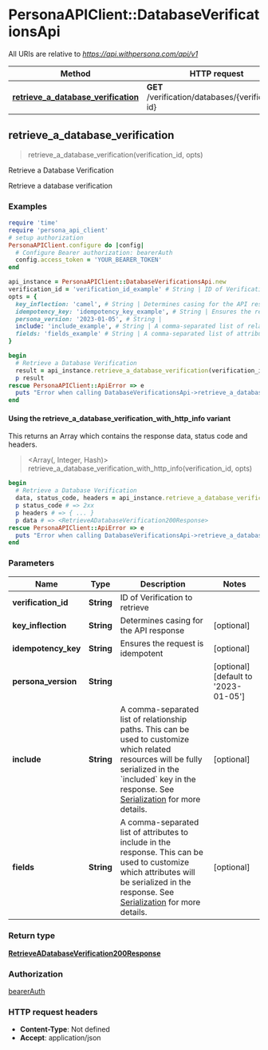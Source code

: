 # PersonaAPIClient::DatabaseVerificationsApi

All URIs are relative to *https://api.withpersona.com/api/v1*

| Method | HTTP request | Description |
| ------ | ------------ | ----------- |
| [**retrieve_a_database_verification**](DatabaseVerificationsApi.md#retrieve_a_database_verification) | **GET** /verification/databases/{verification-id} | Retrieve a Database Verification |


## retrieve_a_database_verification

> <RetrieveADatabaseVerification200Response> retrieve_a_database_verification(verification_id, opts)

Retrieve a Database Verification

Retrieve a database verification

### Examples

```ruby
require 'time'
require 'persona_api_client'
# setup authorization
PersonaAPIClient.configure do |config|
  # Configure Bearer authorization: bearerAuth
  config.access_token = 'YOUR_BEARER_TOKEN'
end

api_instance = PersonaAPIClient::DatabaseVerificationsApi.new
verification_id = 'verification_id_example' # String | ID of Verification to retrieve
opts = {
  key_inflection: 'camel', # String | Determines casing for the API response
  idempotency_key: 'idempotency_key_example', # String | Ensures the request is idempotent
  persona_version: '2023-01-05', # String | 
  include: 'include_example', # String | A comma-separated list of relationship paths. This can be used to customize which related resources will be fully serialized in the `included` key in the response. See [Serialization](https://docs.withpersona.com/reference/serialization#inclusion-of-related-resources) for more details.
  fields: 'fields_example' # String | A comma-separated list of attributes to include in the response. This can be used to customize which attributes will be serialized in the response. See [Serialization](https://docs.withpersona.com/reference/serialization#sparse-fieldsets) for more details.
}

begin
  # Retrieve a Database Verification
  result = api_instance.retrieve_a_database_verification(verification_id, opts)
  p result
rescue PersonaAPIClient::ApiError => e
  puts "Error when calling DatabaseVerificationsApi->retrieve_a_database_verification: #{e}"
end
```

#### Using the retrieve_a_database_verification_with_http_info variant

This returns an Array which contains the response data, status code and headers.

> <Array(<RetrieveADatabaseVerification200Response>, Integer, Hash)> retrieve_a_database_verification_with_http_info(verification_id, opts)

```ruby
begin
  # Retrieve a Database Verification
  data, status_code, headers = api_instance.retrieve_a_database_verification_with_http_info(verification_id, opts)
  p status_code # => 2xx
  p headers # => { ... }
  p data # => <RetrieveADatabaseVerification200Response>
rescue PersonaAPIClient::ApiError => e
  puts "Error when calling DatabaseVerificationsApi->retrieve_a_database_verification_with_http_info: #{e}"
end
```

### Parameters

| Name | Type | Description | Notes |
| ---- | ---- | ----------- | ----- |
| **verification_id** | **String** | ID of Verification to retrieve |  |
| **key_inflection** | **String** | Determines casing for the API response | [optional] |
| **idempotency_key** | **String** | Ensures the request is idempotent | [optional] |
| **persona_version** | **String** |  | [optional][default to &#39;2023-01-05&#39;] |
| **include** | **String** | A comma-separated list of relationship paths. This can be used to customize which related resources will be fully serialized in the &#x60;included&#x60; key in the response. See [Serialization](https://docs.withpersona.com/reference/serialization#inclusion-of-related-resources) for more details. | [optional] |
| **fields** | **String** | A comma-separated list of attributes to include in the response. This can be used to customize which attributes will be serialized in the response. See [Serialization](https://docs.withpersona.com/reference/serialization#sparse-fieldsets) for more details. | [optional] |

### Return type

[**RetrieveADatabaseVerification200Response**](RetrieveADatabaseVerification200Response.md)

### Authorization

[bearerAuth](../README.md#bearerAuth)

### HTTP request headers

- **Content-Type**: Not defined
- **Accept**: application/json


